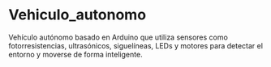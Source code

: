 # Vehiculo_autonomo
Vehículo autónomo basado en Arduino que utiliza sensores como fotorresistencias, ultrasónicos, siguelíneas, LEDs y motores para detectar el entorno y moverse de forma inteligente.
